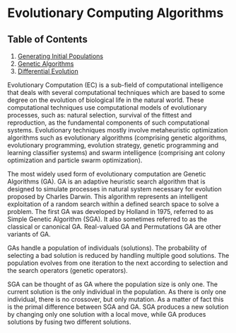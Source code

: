 # Evolutionary Computing Algorithms

## Table of Contents
1. [Generating Initial Populations](GeneratingInitialPopulations.ipynb)
2. [Genetic Algorithms](GeneticAlgorithms.ipynb)
3. [Differential Evolution](DifferentialEvolution.md)


Evolutionary Computation (EC) is a sub-field of computational intelligence that deals with several computational techniques which are based to some degree on the evolution of biological life in the natural world. These computational techniques use computational models of evolutionary processes, such as: natural selection, survival of the fittest and reproduction, as the fundamental components of such computational systems. Evolutionary techniques mostly involve metaheuristic optimization algorithms such as evolutionary algorithms (comprising genetic algorithms, evolutionary programming, evolution strategy, genetic programming and learning classifier systems) and swarm intelligence (comprising ant colony optimization and particle swarm optimization). 

The most widely used form of evolutionary computation are Genetic Algorithms (GA). GA is an adaptive heuristic search algorithm that is designed to simulate processes in natural system necessary for evolution proposed by Charles Darwin. This algorithm represents an intelligent exploitation of a random search within a defined search space to solve a problem. The first GA was developed by Holland in 1975, referred to as Simple Genetic Algorithm (SGA). It also sometimes referred to as the classical or canonical GA. Real-valued GA and Permutations GA are other variants of GA. 

GAs handle a population of individuals (solutions). The probability of selecting a bad solution is reduced by handling multiple good solutions.  The population evolves from one iteration to the next according to selection and the search operators (genetic operators).

SGA can be thought of as GA where the population size is only one. The current solution is the only individual in the population. 
As there is only one individual, there is no crossover, but only mutation. As a matter of fact this is the primal difference between SGA and GA. 
SGA produces a new solution by changing only one solution with a local move, while GA produces solutions by fusing two different solutions.
